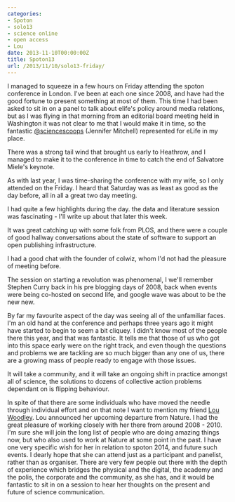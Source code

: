 ```yaml
---
categories:
- Spoton
- solo13
- science online
- open access
- Lou
date: 2013-11-10T00:00:00Z
title: Spoton13
url: /2013/11/10/solo13-friday/
---
```


I managed to squeeze in a few hours on Friday attending the spoton conference in London. I've been at each one since 2008, and have  had the good fortune to present something at most of them. This time I had been asked to sit in on a panel to talk about elife's policy around media relations, but as I was flying in that morning from an editorial board meeting held in Washington it was not clear to me that I would make it in time, so the fantastic [@sciencescoops](https://twitter.com/sciencescoops) (Jennifer Mitchell) represented for eLife in my place. 

There was a strong tail wind that brought us early to Heathrow, and I managed to make it to the conference in time to catch the end of Salvatore Miele's keynote. 

As with last year, I was time-sharing the conference with my wife, so I only attended on the Friday. I heard that Saturday was as least as good as the day before, all in all a great two day meeting.  

I had quite a few highlights during the day. the data and literature session was fascinating - I'll write up about that later this week. 

It was great catching up with some folk from PLOS, and there were a couple of good hallway conversations about the state of software to support an open publishing infrastructure. 

I had a good chat with the founder of colwiz, whom I'd not had the pleasure of meeting before. 

The session on starting a revolution was phenomenal, I we'll remember Stephen Curry back in his pre blogging days of 2008, back  when events were being  co-hosted on second life, and google wave was about to be the new new. 

By far my favourite aspect of the day was
seeing all of the unfamiliar faces. I'm an old hand at the conference and perhaps three years ago it might have started to begin to seem a bit cliquey.  I didn't know most of the people there this year, and that was fantastic.  It tells me that those of us who got into this space early were on the right track, and even though the questions and problems we are tackling are so much bigger than any one of us,  there are a growing mass of people ready to engage with those issues. 

It will take a community, and it will take an ongoing shift in practice amongst all of science, the solutions to dozens of collective action problems dependant on is flipping behaviour.  

In spite of that there are some individuals who have moved the needle through individual effort and on that note I want to mention my friend [Lou Woodley](https://twitter.com/LouWoodley). Lou announced her upcoming departure from Nature. I had the great pleasure of working closely with her there from around 2008 - 2010. I'm sure she will join the long list of people who are doing amazing things now, but who also used to work at Nature at some point in the past. I have one very specific wish for her in relation to spoton 2014, and future such events. I dearly hope that she can attend just as a participant and panelist, rather than as organiser. There are very few people out there with the depth of experience which bridges the physical and the digital, the academy and the polis, the corporate and the community, as she has, and it would be fantastic to sit in on a session to hear her thoughts on the present and future of science communication. 
